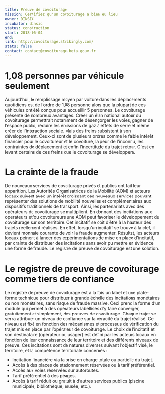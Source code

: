 ```yaml
---
title: Preuve de covoiturage
mission: Certifiez qu'un covoiturage a bien eu lieu
owner: DINSIC
incubator: dinsic 
status: construction
start: 2018-06-04 
end: 
link: http://covoiturage.strikingly.com/
stats: false
contact: contact@covoiturage.beta.gouv.fr 
---
```


1,08 personnes par véhicule seulement
=====================================

Aujourd’hui, le remplissage moyen par voiture dans les déplacements quotidiens est de l’ordre de 1,08 personne alors que la plupart de ces véhicules ont été conçus pour accueillir 5 personnes. Le covoiturage présente de nombreux avantages. Créer un élan national autour du covoiturage permettrait notamment de désengorger les voies, gagner de l’espace public, réduire les émissions de gaz à effets de serre et même créer de l'interaction sociale. Mais des freins subsistent à son développement. Ceux-ci sont de plusieurs ordres comme le faible intérêt financier pour le covoitureur et le covoituré, la peur de l’inconnu, les contraintes de déplacement et enfin l’incertitude du trajet retour. C'est en levant certains de ces freins que le covoiturage se développera. 

La crainte de la fraude
=======================

De nouveaux services de covoiturage privés et publics ont fait leur apparition. Les Autorités Organisatrices de la Mobilité (AOM) et acteurs locaux suivent avec un intérêt croissant ces nouveaux services pouvant représenter des solutions de mobilité nouvelles et complémentaires aux dispositifs traditionnels de transport. Ainsi, les partenariats avec des opérateurs de covoiturage se multiplient. En donnant des incitations aux operateurs et/ou covoitureurs une AOM peut favoriser le développement du covoiturage sur son territoire. Cet incitatif se doit d’être à la hauteur des trajets réellement réalisés. En effet, lorsqu’un incitatif se trouve à la clef, il devient monnaie courante de voir la fraude augmenter. Résultat, les acteurs locaux peinent à lancer des expérimentations de mise en place d’incitatif, par crainte de distribuer des incitations sans avoir pu mettre en évidence une forme de fraude. Le registre de preuve de covoiturage est une solution.

Le registre de preuve de covoiturage comme tiers de confiance
=============================================================

Le registre de preuve de covoiturage est à la fois un label et une plate-forme technique pour distribuer à grande échelle des incitations monétaires ou non monétaires, sans risque de fraude massive. Ceci prend la forme d’un module qui permet à des opérateurs labellisés d’y faire converger, gratuitement et simplement, des preuves de covoiturage. Chaque trajet se verra attribuer un niveau de confiance sur la véracité du trajet réalisé. Ce niveau est fixé en fonction des mécanismes et processus de vérification du trajet mis en place par l’opérateur de covoiturage. Le choix de l’incitatif et son destinataire (opérateur ou usager) est défini par les acteurs locaux en fonction de leur connaissance de leur territoire et des différents niveaux de preuve. Ces incitations sont de natures diverses suivant l’objectif visé, le territoire, et la compétence territoriale concernés :
 - Incitation financière via la prise en charge totale ou partielle du trajet.
 - Accès à des places de stationnement réservées ou à tarif préférentiel.
 - Accès aux voies réservées sur autoroutes.
 - Tarif préférentiel à des péages.
 - Accès à tarif réduit ou gratuit à d’autres services publics (piscine municipale, bibliothèque, musée, etc.).

